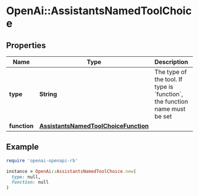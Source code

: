 # OpenAi::AssistantsNamedToolChoice

## Properties

| Name | Type | Description | Notes |
| ---- | ---- | ----------- | ----- |
| **type** | **String** | The type of the tool. If type is &#x60;function&#x60;, the function name must be set |  |
| **function** | [**AssistantsNamedToolChoiceFunction**](AssistantsNamedToolChoiceFunction.md) |  | [optional] |

## Example

```ruby
require 'openai-openapi-rb'

instance = OpenAi::AssistantsNamedToolChoice.new(
  type: null,
  function: null
)
```

